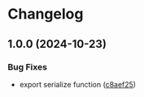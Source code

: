 # Changelog

## 1.0.0 (2024-10-23)

### Bug Fixes

* export serialize function ([c8aef25](https://github.com/birchill/kanji-component-string-utils/commit/c8aef25254b22f4a5c7910d5b354d4e629c5d3ff))
